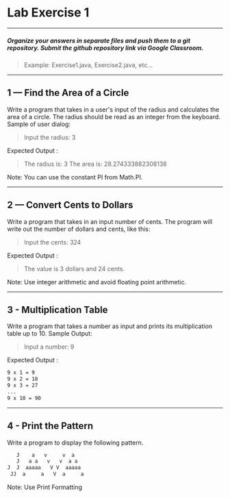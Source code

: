 # Lab Exercise 1

---

##### Organize your answers in separate files and push them to a git repository. Submit the github repository link via Google Classroom.

> Example: Exercise1.java, Exercise2.java, etc...

---

## 1 — Find the Area of a Circle

Write a program that takes in a user's input of the radius and calculates the area of a circle. The radius should be read as an integer from the keyboard.
Sample of user dialog:

> Input the radius:
> 3

Expected Output :

> The radius is: 3
> The area is: 28.274333882308138

Note: You can use the constant PI from Math.PI.

---

## 2 — Convert Cents to Dollars

Write a program that takes in an input number of cents. The program will write out the number of dollars and cents, like this:

> Input the cents:
> 324

Expected Output :

> The value is 3 dollars and 24 cents.

Note: Use integer arithmetic and avoid floating point arithmetic.

---

## 3 - Multiplication Table

Write a program that takes a number as input and prints its multiplication table up to 10.
Sample Output:

> Input a number: 9

Expected Output :

```bash
9 x 1 = 9
9 x 2 = 18
9 x 3 = 27
...
9 x 10 = 90
```

---

## 4 - Print the Pattern

Write a program to display the following pattern.

```bash
   J    a   v     v  a
   J   a a   v   v  a a
J  J  aaaaa   V V  aaaaa
 JJ  a     a   V  a     a
```

Note: Use Print Formatting
